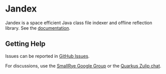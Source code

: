 # Jandex 

Jandex is a space efficient Java class file indexer and offline reflection library.
See the [documentation](https://smallrye.io/jandex/).

## Getting Help

Issues can be reported in [GitHub Issues](https://github.com/smallrye/jandex/issues).

For discussions, use the [SmallRye Google Group](https://groups.google.com/g/smallrye) or the [Quarkus Zulip chat](https://quarkusio.zulipchat.com/).